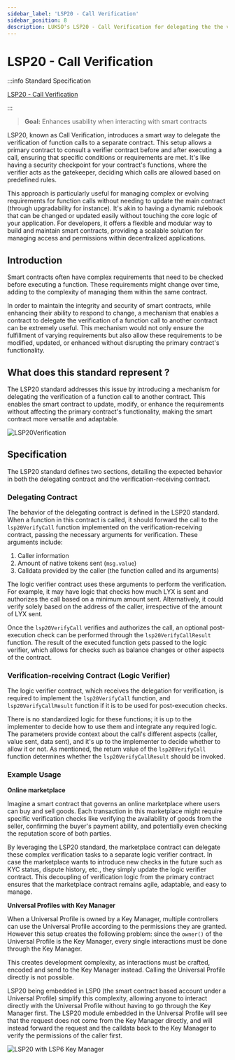 ```yaml
---
sidebar_label: 'LSP20 - Call Verification'
sidebar_position: 8
description: LUKSO's LSP20 - Call Verification for delegating the the verification of a function call to another smart contract.
---
```


# LSP20 - Call Verification

:::info Standard Specification

[LSP20 - Call Verification](https://github.com/lukso-network/LIPs/blob/main/LSPs/LSP-20-CallVerification.md)

:::

> **Goal:** Enhances usability when interacting with smart contracts

LSP20, known as Call Verification, introduces a smart way to delegate the verification of function calls to a separate contract. This setup allows a primary contract to consult a verifier contract before and after executing a call, ensuring that specific conditions or requirements are met. It's like having a security checkpoint for your contract's functions, where the verifier acts as the gatekeeper, deciding which calls are allowed based on predefined rules.

This approach is particularly useful for managing complex or evolving requirements for function calls without needing to update the main contract (through upgradability for instance). It's akin to having a dynamic rulebook that can be changed or updated easily without touching the core logic of your application. For developers, it offers a flexible and modular way to build and maintain smart contracts, providing a scalable solution for managing access and permissions within decentralized applications.

## Introduction

Smart contracts often have complex requirements that need to be checked before executing a function. These requirements might change over time, adding to the complexity of managing them within the same contract.

In order to maintain the integrity and security of smart contracts, while enhancing their ability to respond to change, a mechanism that enables a contract to delegate the verification of a function call to another contract can be extremely useful. This mechanism would not only ensure the fulfillment of varying requirements but also allow these requirements to be modified, updated, or enhanced without disrupting the primary contract's functionality.

## What does this standard represent ?

The LSP20 standard addresses this issue by introducing a mechanism for delegating the verification of a function call to another contract. This enables the smart contract to update, modify, or enhance the requirements without affecting the primary contract's functionality, making the smart contract more versatile and adaptable.

![LSP20Verification](/img/standards/lsp20/LSP20-Verification.jpeg)

## Specification

The LSP20 standard defines two sections, detailing the expected behavior in both the delegating contract and the verification-receiving contract.

### Delegating Contract

The behavior of the delegating contract is defined in the LSP20 standard. When a function in this contract is called, it should forward the call to the `lsp20VerifyCall` function implemented on the verification-receiving contract, passing the necessary arguments for verification. These arguments include:

1. Caller information
2. Amount of native tokens sent (`msg.value`)
3. Calldata provided by the caller (the function called and its arguments)

The logic verifier contract uses these arguments to perform the verification. For example, it may have logic that checks how much LYX is sent and authorizes the call based on a minimum amount sent. Alternatively, it could verify solely based on the address of the caller, irrespective of the amount of LYX sent.

Once the `lsp20VerifyCall` verifies and authorizes the call, an optional post-execution check can be performed through the `lsp20VerifyCallResult` function. The result of the executed function gets passed to the logic verifier, which allows for checks such as balance changes or other aspects of the contract.

### Verification-receiving Contract (Logic Verifier)

The logic verifier contract, which receives the delegation for verification, is required to implement the `lsp20VerifyCall` function, and `lsp20VerifyCallResult` function if it is to be used for post-execution checks.

There is no standardized logic for these functions; it is up to the implementer to decide how to use them and integrate any required logic. The parameters provide context about the call's different aspects (caller, value sent, data sent), and it's up to the implementer to decide whether to allow it or not. As mentioned, the return value of the `lsp20VerifyCall` function determines whether the `lsp20VerifyCallResult` should be invoked.

### Example Usage

**Online marketplace**

Imagine a smart contract that governs an online marketplace where users can buy and sell goods. Each transaction in this marketplace might require specific verification checks like verifying the availability of goods from the seller, confirming the buyer's payment ability, and potentially even checking the reputation score of both parties.

By leveraging the LSP20 standard, the marketplace contract can delegate these complex verification tasks to a separate logic verifier contract. In case the marketplace wants to introduce new checks in the future such as KYC status, dispute history, etc., they simply update the logic verifier contract. This decoupling of verification logic from the primary contract ensures that the marketplace contract remains agile, adaptable, and easy to manage.

**Universal Profiles with Key Manager**

When a Universal Profile is owned by a Key Manager, multiple controllers can use the Universal Profile according to the permissions they are granted. However this setup creates the following problem: since the `owner()` of the Universal Profile is the Key Manager, every single interactions must be done through the Key Manager.

This creates development complexity, as interactions must be crafted, encoded and send to the Key Manager instead. Calling the Universal Profile directly is not possible.

LSP20 being embedded in LSP0 (the smart contract based account under a Universal Profile) simplify this complexity, allowing anyone to interact directly with the Universal Profile without having to go through the Key Manager first. The LSP20 module embedded in the Universal Profile will see that the request does not come from the Key Manager directly, and will instead forward the request and the calldata back to the Key Manager to verify the permissions of the caller first.

![LSP20 with LSP6 Key Manager](/img/standards/lsp20/LSP20-example-LSP6.jpeg)
